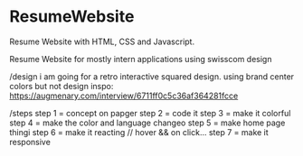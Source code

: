 # ResumeWebsite
Resume Website with HTML, CSS  and Javascript.

Resume Website for mostly intern applications using swisscom design

/design
i am going for a retro interactive squared design.
using brand center colors but not
design inspo: https://augmenary.com/interview/6711ff0c5c36af364281fcce 

/steps
step 1 = concept on papger
step 2 = code it
step 3 = make it colorful
step 4 = make the color and language changeo
step 5 = make home page thingi
step 6 = make it reacting // hover && on click...
step 7 = make it responsive

